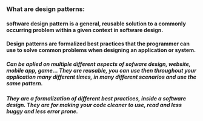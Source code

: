### What are design patterns:

#### software design pattern is a general, reusable solution to a commonly occurring problem within a given context in software design.
#### Design patterns are formalized best practices that the programmer can use to solve common problems when designing an application or system.

##### Can be aplied on multiple different aspects of sofware design, website, mobile app, game... They are reusable, you can use then throughout your application many different times, in many different scenarios and use the same pattern.
##### They are a formalization of different best practices, inside a software design. They are for making your code cleaner to use, read and less buggy and less error prone.